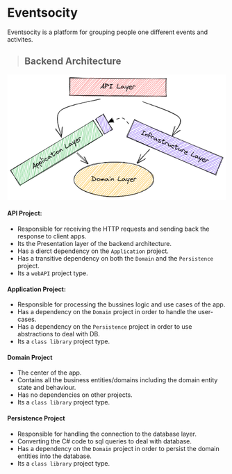 # Eventsocity
Eventsocity is a platform for grouping people one different events and activites.

> ## Backend Architecture
![](AppArchitecture.png)
#### API Project:
- Responsible for receiving the HTTP requests and sending back the response to client apps.
- Its the Presentation layer of the backend architecture. 
- Has a dierct dependency on the `Application` project.
- Has a transitive dependency on both the `Domain` and the `Persistence` project.
- Its a `webAPI` project type.

#### Application Project:
- Responsible for processing the bussines logic and use cases of the app.
- Has a dependency on the `Domain` project in order to handle the user-cases.
- Has a dependency on the `Persistence` project in order to use abstractions to deal with DB.
- Its a `class library` project type.

#### Domain Project
- The center of the app.
- Contains all the business entities/domains including the domain entity state and behaviour.
- Has no dependencies on other projects.
- Its a `class library` project type.

#### Persistence Project
- Responsible for handling the connection to the database layer.
- Converting the C# code to sql queries to deal with database.
- Has a dependency on the `Domain` project in order to persist the domain entities into the database.
- Its a `class library` project type.
